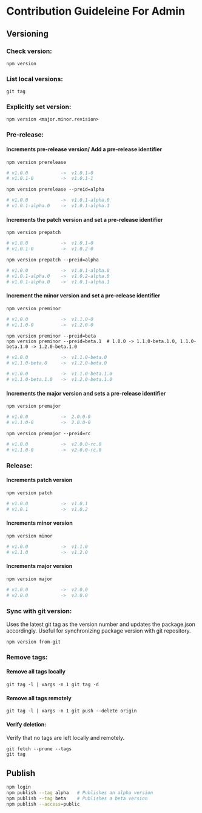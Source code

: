 # Contribution Guideleine For Admin
## Versioning

### Check version:
```console
npm version
```
### List local versions:
```console
git tag
```
### Explicitly set version:
```console
npm version <major.minor.revision>
```
### Pre-release:
#### Increments pre-release version/ Add a pre-release identifier
```console
npm version prerelease                 
```
```bash
# v1.0.0            ->  v1.0.1-0
# v1.0.1-0          ->  v1.0.1-1
```
```console
npm version prerelease --preid=alpha             
```
```bash
# v1.0.0            ->  v1.0.1-alpha.0
# v1.0.1-alpha.0    ->  v1.0.1-alpha.1
```
#### Increments the patch version and set a pre-release identifier
```console
npm version prepatch 
```
```bash
# v1.0.0            ->  v1.0.1-0
# v1.0.1-0          ->  v1.0.2-0
```
```console
npm version prepatch --preid=alpha
```
```bash
# v1.0.0            ->  v1.0.1-alpha.0
# v1.0.1-alpha.0    ->  v1.0.2-alpha.0
# v1.0.1-alpha.0    ->  v1.0.1-alpha.1
```
#### Increment the minor version and set a pre-release identifier
```console
npm version preminor
```
```bash
# v1.0.0            ->  v1.1.0-0
# v1.1.0-0          ->  v1.2.0-0
```
```console
npm version preminor --preid=beta    
npm version preminor --preid=beta.1  # 1.0.0 -> 1.1.0-beta.1.0, 1.1.0-beta.1.0 -> 1.2.0-beta.1.0
```
```bash
# v1.0.0            ->  v1.1.0-beta.0
# v1.1.0-beta.0     ->  v1.2.0-beta.0

# v1.0.0            ->  v1.1.0-beta.1.0 
# v1.1.0-beta.1.0   ->  v1.2.0-beta.1.0
```
#### Increments the major version and sets a pre-release identifier
```console
npm version premajor      
```
```bash
# v1.0.0            ->  2.0.0-0
# v1.1.0-0          ->  2.0.0-0
```
```console 
npm version premajor --preid=rc     
```
```bash
# v1.0.0            ->  v2.0.0-rc.0
# v1.1.0-0          ->  v2.0.0-rc.0    
```
### Release:
#### Increments patch version  
```console
npm version patch
```
```bash
# v1.0.0            ->  v1.0.1
# v1.0.1            ->  v1.0.2 
```
#### Increments minor version
```console
npm version minor
```
```bash
# v1.0.0            ->  v1.1.0
# v1.1.0            ->  v1.2.0 
```
#### Increments major version
```console
npm version major
```
```bash
# v1.0.0            ->  v2.0.0
# v2.0.0            ->  v3.0.0
```
### Sync with git version: 
Uses the latest git tag as the version number and updates the package.json accordingly. Useful for synchronizing package version with git repository.
```console
npm version from-git 
``` 
### Remove tags:
#### Remove all tags locally
```console
git tag -l | xargs -n 1 git tag -d
```
#### Remove all tags remotely
```console
git tag -l | xargs -n 1 git push --delete origin
```
#### Verify deletion:
Verify that no tags are left locally and remotely.
```console
git fetch --prune --tags
git tag
```

## Publish 
```bash
npm login
npm publish --tag alpha   # Publishes an alpha version
npm publish --tag beta    # Publishes a beta version
npm publish --access=public   
```